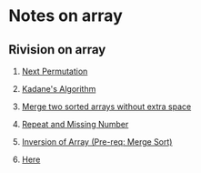 # Notes on array

## Rivision on array

<ol>

<li>

[Next Permutation](https://www.geeksforgeeks.org/problems/next-permutation5226/1)
 </li>

<li>

[Kadane's Algorithm](https://www.geeksforgeeks.org/problems/kadanes-algorithm-1587115620/1)
 </li>

<li>

[Merge two sorted arrays without extra space](https://www.geeksforgeeks.org/problems/merge-two-sorted-arrays-1587115620/1)
 </li>

<li>

[Repeat and Missing Number](https://www.geeksforgeeks.org/problems/find-missing-and-repeating2512/1)
 </li>

<li>

[Inversion of Array (Pre-req: Merge Sort)](https://www.geeksforgeeks.org/problems/inversion-of-array-1587115620/1)
 </li>

<li>

[Here](link)
 </li>

</ol>